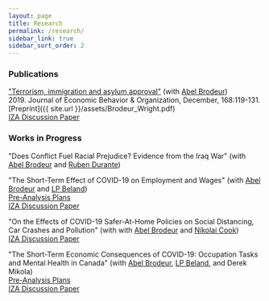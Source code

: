 ```yaml
---
layout: page
title: Research
permalink: /research/
sidebar_link: true
sidebar_sort_order: 2
---
```


### Publications
["Terrorism, immigration and asylum approval"](https://www.sciencedirect.com/science/article/pii/S0167268119303099) (with [Abel Brodeur](https://sites.google.com/site/abelbrodeur/home))  
2019\. Journal of Economic Behavior & Organization, December, 168:119-131.  
[Preprint]({{ site.url }}/assets/Brodeur_Wright.pdf)  
[IZA Discussion Paper](http://ftp.iza.org/dp12635.pdf)  

### Works in Progress
"Does Conflict Fuel Racial Prejudice? Evidence from the Iraq War" (with [Abel Brodeur](https://sites.google.com/site/abelbrodeur/home) and [Ruben Durante](https://www.rubendurante.net/))  

"The Short-Term Effect of COVID-19 on Employment and Wages" (with [Abel Brodeur](https://sites.google.com/site/abelbrodeur/home) and [LP Beland](https://www.lpbeland.com/))  
[Pre-Analysis Plans](https://osf.io/c28t5/)  
[IZA Discussion Paper](http://ftp.iza.org/dp13159.pdf)  

"On the Effects of COVID-19 Safer-At-Home Policies on Social Distancing, Car Crashes and Pollution" (with with [Abel Brodeur](https://sites.google.com/site/abelbrodeur/home) and [Nikolai Cook](https://sites.google.com/site/nikolaimcook/))  
[IZA Discussion Paper](http://ftp.iza.org/dp13255.pdf)  

"The Short-Term Economic Consequences of COVID-19: Occupation Tasks and Mental Health in Canada" (with [Abel Brodeur](https://sites.google.com/site/abelbrodeur/home), [LP Beland](https://www.lpbeland.com/), and Derek Mikola)  
[Pre-Analysis Plans](https://osf.io/7gujs/)  
[IZA Discussion Paper](http://ftp.iza.org/dp13254.pdf)  
